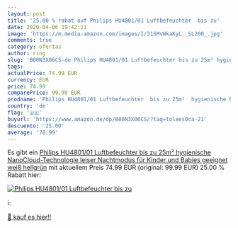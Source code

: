 ```yaml
---
layout: post
title: '25.00 % rabat auf Philips HU4801/01 Luftbefeuchter  bis zu'
date: 2020-04-06 19:42:11
image: 'https://m.media-amazon.com/images/I/31SMvWkaKyL._SL200_.jpg'
comments: true
category: ofertas
author: ring
slug: 'B00N3X06CS-de Philips HU4801/01 Luftbefeuchter bis zu 25m² hygienische...'
tags: 
actualPrice: 74.99 EUR
currency: EUR
price: 74.99
comparePrice: 99.99 EUR
prodname: 'Philips HU4801/01 Luftbefeuchter  bis zu 25m²  hygienische NanoCloud-Technologie  leiser Nachtmodus  für Kinder und Babies geeignet  weiß  hellgrün'
country: 'de'
flag: '🇩🇪'
buyurl: 'https://www.amazon.de/dp/B00N3X06CS/?tag=tolees0ca-21'
descuento: '25.00'
average: '70.99'
---
```


Es gibt ein [Philips HU4801/01 Luftbefeuchter  bis zu 25m²  hygienische NanoCloud-Technologie  leiser Nachtmodus  für Kinder und Babies geeignet  weiß  hellgrün](https://www.amazon.de/dp/B00N3X06CS/?tag=tolees0ca-21) mit aktuellem Preis 74.99 EUR (original: 99.99 EUR) 25.00 % Rabatt hier:

[![Philips HU4801/01 Luftbefeuchter  bis zu](https://m.media-amazon.com/images/I/31SMvWkaKyL._SL200_.jpg)](https://www.amazon.de/dp/B00N3X06CS/?tag=tolees0ca-21)

ℹ️:


[🛒 kauf es hier!!](https://www.amazon.de/dp/B00N3X06CS/?tag=tolees0ca-21)
